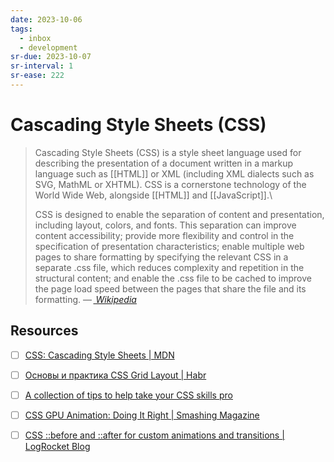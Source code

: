 ```yaml
---
date: 2023-10-06
tags:
  - inbox
  - development
sr-due: 2023-10-07
sr-interval: 1
sr-ease: 222
---
```


# Cascading Style Sheets (CSS)

> Cascading Style Sheets (CSS) is a style sheet language used for describing the
> presentation of a document written in a markup language such as [[HTML]] or
> XML (including XML dialects such as SVG, MathML or XHTML). CSS is a
> cornerstone technology of the World Wide Web, alongside [[HTML]] and
> [[JavaScript]].\
>
> CSS is designed to enable the separation of content and presentation,
> including layout, colors, and fonts. This separation can improve content
> accessibility; provide more flexibility and control in the specification of
> presentation characteristics; enable multiple web pages to share formatting by
> specifying the relevant CSS in a separate .css file, which reduces complexity
> and repetition in the structural content; and enable the .css file to be
> cached to improve the page load speed between the pages that share the file
> and its formatting.
> — <cite>[ Wikipedia](https://en.wikipedia.org/wiki/CSS)</cite>

## Resources

- [ ] [CSS: Cascading Style Sheets | MDN](https://developer.mozilla.org/en-US/docs/Web/CSS)
- [ ] [Основы и практика CSS Grid Layout | Habr](https://habr.com/en/articles/656245/)
- [ ] [A collection of tips to help take your CSS skills pro](https://github.com/AllThingsSmitty/css-protips)
- [ ] [CSS GPU Animation: Doing It Right | Smashing Magazine](https://www.smashingmagazine.com/2016/12/gpu-animation-doing-it-right/)
- [ ] [CSS ::before and ::after for custom animations and transitions | LogRocket Blog](https://blog.logrocket.com/css-before-after-custom-animations-transitions/)

